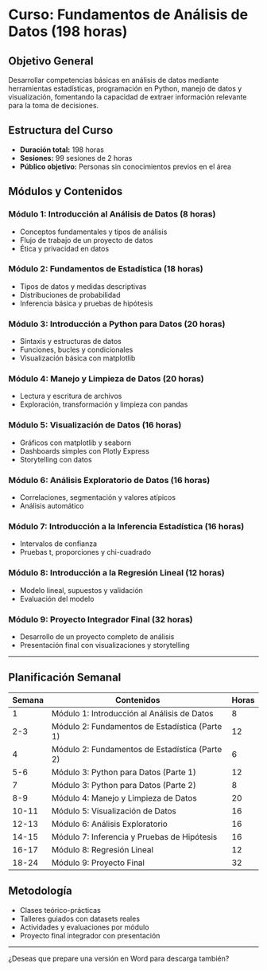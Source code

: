 # Curso: Fundamentos de Análisis de Datos (198 horas)

## Objetivo General
Desarrollar competencias básicas en análisis de datos mediante herramientas estadísticas, programación en Python, manejo de datos y visualización, fomentando la capacidad de extraer información relevante para la toma de decisiones.

## Estructura del Curso
- **Duración total:** 198 horas
- **Sesiones:** 99 sesiones de 2 horas
- **Público objetivo:** Personas sin conocimientos previos en el área

## Módulos y Contenidos

### Módulo 1: Introducción al Análisis de Datos (8 horas)
- Conceptos fundamentales y tipos de análisis
- Flujo de trabajo de un proyecto de datos
- Ética y privacidad en datos

### Módulo 2: Fundamentos de Estadística (18 horas)
- Tipos de datos y medidas descriptivas
- Distribuciones de probabilidad
- Inferencia básica y pruebas de hipótesis

### Módulo 3: Introducción a Python para Datos (20 horas)
- Sintaxis y estructuras de datos
- Funciones, bucles y condicionales
- Visualización básica con matplotlib

### Módulo 4: Manejo y Limpieza de Datos (20 horas)
- Lectura y escritura de archivos
- Exploración, transformación y limpieza con pandas

### Módulo 5: Visualización de Datos (16 horas)
- Gráficos con matplotlib y seaborn
- Dashboards simples con Plotly Express
- Storytelling con datos

### Módulo 6: Análisis Exploratorio de Datos (16 horas)
- Correlaciones, segmentación y valores atípicos
- Análisis automático

### Módulo 7: Introducción a la Inferencia Estadística (16 horas)
- Intervalos de confianza
- Pruebas t, proporciones y chi-cuadrado

### Módulo 8: Introducción a la Regresión Lineal (12 horas)
- Modelo lineal, supuestos y validación
- Evaluación del modelo

### Módulo 9: Proyecto Integrador Final (32 horas)
- Desarrollo de un proyecto completo de análisis
- Presentación final con visualizaciones y storytelling

---

## Planificación Semanal

| Semana | Contenidos                                      | Horas |
|--------|--------------------------------------------------|-------|
| 1      | Módulo 1: Introducción al Análisis de Datos      | 8     |
| 2-3    | Módulo 2: Fundamentos de Estadística (Parte 1)   | 12    |
| 4      | Módulo 2: Fundamentos de Estadística (Parte 2)   | 6     |
| 5-6    | Módulo 3: Python para Datos (Parte 1)            | 12    |
| 7      | Módulo 3: Python para Datos (Parte 2)            | 8     |
| 8-9    | Módulo 4: Manejo y Limpieza de Datos             | 20    |
| 10-11  | Módulo 5: Visualización de Datos                 | 16    |
| 12-13  | Módulo 6: Análisis Exploratorio                  | 16    |
| 14-15  | Módulo 7: Inferencia y Pruebas de Hipótesis      | 16    |
| 16-17  | Módulo 8: Regresión Lineal                       | 12    |
| 18-24  | Módulo 9: Proyecto Final                         | 32    |

## Metodología
- Clases teórico-prácticas
- Talleres guiados con datasets reales
- Actividades y evaluaciones por módulo
- Proyecto final integrador con presentación

---

¿Deseas que prepare una versión en Word para descarga también?

